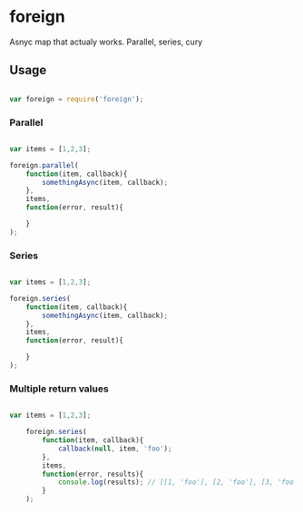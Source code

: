 # foreign

Asnyc map that actualy works. Parallel, series, cury

## Usage

```javascript

var foreign = require('foreign');

```

### Parallel


```javascript

var items = [1,2,3];

foreign.parallel(
    function(item, callback){
        somethingAsync(item, callback);
    },
    items,
    function(error, result){

    }
);

```

### Series


```javascript

var items = [1,2,3];

foreign.series(
    function(item, callback){
        somethingAsync(item, callback);
    },
    items,
    function(error, result){

    }
);

```

### Multiple return values

```javascript

var items = [1,2,3];

    foreign.series(
        function(item, callback){
            callback(null, item, 'foo');
        },
        items,
        function(error, results){
            console.log(results); // [[1, 'foo'], [2, 'foo'], [3, 'foo']]
        }
    );

```
